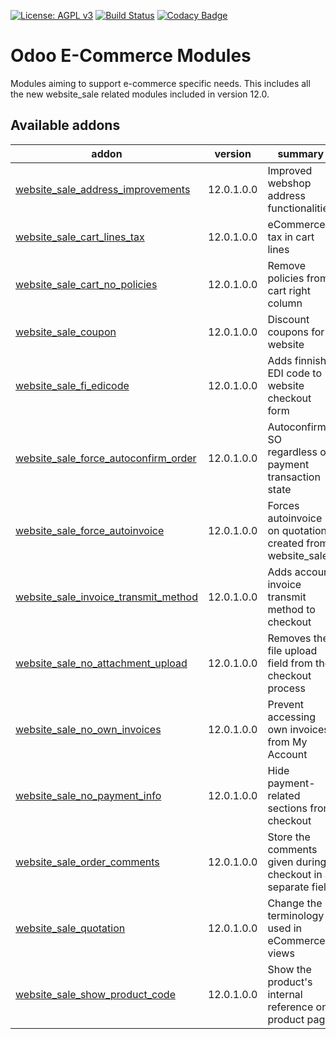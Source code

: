 [![License: AGPL v3](https://img.shields.io/badge/License-AGPL%20v3-blue.svg)](https://www.gnu.org/licenses/agpl-3.0)
[![Build Status](https://travis-ci.org/Tawasta/e-commerce.svg?branch=10.0)](https://travis-ci.org/Tawasta/e-commerce)
[![Codacy Badge](https://api.codacy.com/project/badge/Grade/19628347322e40339cfc1770ab665890)](https://www.codacy.com/app/Tawasta/e-commerce?utm_source=github.com&amp;utm_medium=referral&amp;utm_content=Tawasta/e-commerce&amp;utm_campaign=Badge_Grade)

Odoo E-Commerce Modules
=======================

Modules aiming to support e-commerce specific needs. This includes all the new website_sale related modules included in version 12.0.

[//]: # (addons)

Available addons
----------------
addon | version | summary
--- | --- | ---
[website_sale_address_improvements](website_sale_address_improvements/) | 12.0.1.0.0 | Improved webshop address functionalities
[website_sale_cart_lines_tax](website_sale_cart_lines_tax/) | 12.0.1.0.0 | eCommerce tax in cart lines
[website_sale_cart_no_policies](website_sale_cart_no_policies/) | 12.0.1.0.0 | Remove policies from cart right column
[website_sale_coupon](website_sale_coupon/) | 12.0.1.0.0 | Discount coupons for website
[website_sale_fi_edicode](website_sale_fi_edicode/) | 12.0.1.0.0 | Adds finnish EDI code to website checkout form
[website_sale_force_autoconfirm_order](website_sale_force_autoconfirm_order/) | 12.0.1.0.0 | Autoconfirm SO regardless of payment transaction state
[website_sale_force_autoinvoice](website_sale_force_autoinvoice/) | 12.0.1.0.0 | Forces autoinvoice on quotations created from website_sale
[website_sale_invoice_transmit_method](website_sale_invoice_transmit_method/) | 12.0.1.0.0 | Adds account invoice transmit method to checkout
[website_sale_no_attachment_upload](website_sale_no_attachment_upload/) | 12.0.1.0.0 | Removes the file upload field from the checkout process
[website_sale_no_own_invoices](website_sale_no_own_invoices/) | 12.0.1.0.0 | Prevent accessing own invoices from My Account
[website_sale_no_payment_info](website_sale_no_payment_info/) | 12.0.1.0.0 | Hide payment-related sections from checkout
[website_sale_order_comments](website_sale_order_comments/) | 12.0.1.0.0 | Store the comments given during checkout in a separate field
[website_sale_quotation](website_sale_quotation/) | 12.0.1.0.0 | Change the terminology used in eCommerce views
[website_sale_show_product_code](website_sale_show_product_code/) | 12.0.1.0.0 | Show the product's internal reference on product page

[//]: # (end addons)
